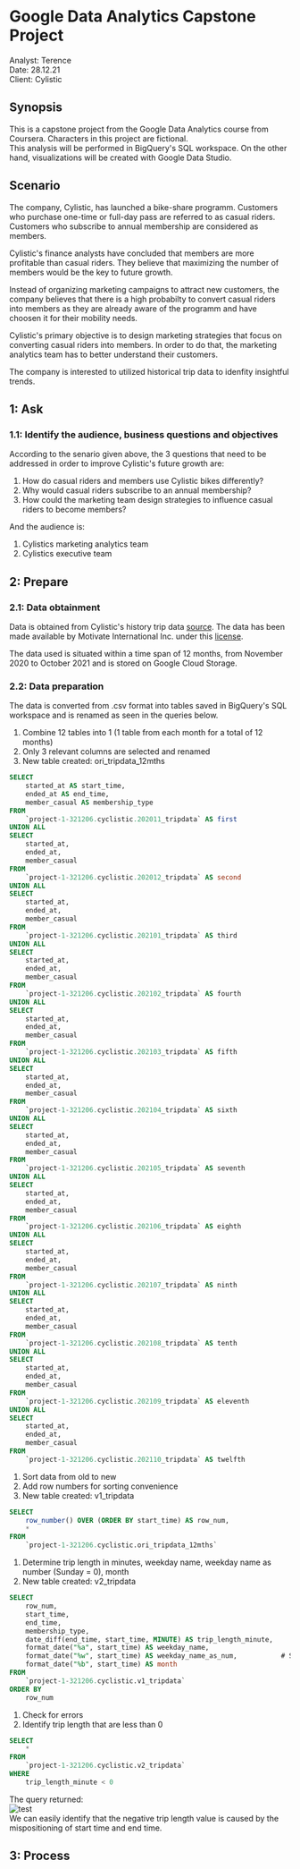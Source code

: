 <h1> Google Data Analytics Capstone Project </h1>  

Analyst: Terence  
Date: 28.12.21  
Client: Cylistic  


Synopsis
---
This is a capstone project from the Google Data Analytics course from Coursera. Characters in this project are fictional.  
This analysis will be performed in BigQuery's SQL workspace. On the other hand, visualizations will be created with Google Data Studio.

Scenario
---
The company, Cylistic, has launched a bike-share programm. Customers who purchase one-time or full-day pass are referred to as casual riders. Customers who subscribe to annual membership are considered as members.  

Cylistic's finance analysts have concluded that members are more profitable than casual riders. They believe that maximizing the number of members would be the key to future growth.

Instead of organizing marketing campaigns to attract new customers, the company believes that there is a high probabilty to convert casual riders into members as they are already aware of the programm and have choosen it for their mobility needs.

Cylistic's primary objective is to design marketing strategies that focus on converting casual riders into members. In order to do that, the marketing analytics team has to better understand their customers.

The company is interested to utilized historical trip data to idenfity insightful trends.  

1: Ask
---  
<h3> 1.1: Identify the audience, business questions and objectives </h3>

According to the senario given above, the 3 questions that need to be addressed in order to improve Cylistic's future growth are:

1. How do casual riders and members use Cylistic bikes differently?
2. Why would casual riders subscribe to an annual membership?
3. How could the marketing team design strategies to influence casual riders to become members?

And the audience is:
1. Cylistics marketing analytics team
2. Cylistics executive team

2: Prepare
---
<h3> 2.1: Data obtainment </h3>

Data is obtained from Cylistic's history trip data [source](https://divvy-tripdata.s3.amazonaws.com/index.html). The data has been made available by Motivate International Inc. under this [license](https://www.divvybikes.com/data-license-agreement).  

The data used is situated within a time span of 12 months, from November 2020 to October 2021 and is stored on Google Cloud Storage.

<h3> 2.2: Data preparation </h3>

The data is converted from .csv format into tables saved in BigQuery's SQL workspace and is renamed as seen in the queries below.

1. Combine 12 tables into 1 (1 table from each month for a total of 12 months)
2. Only 3 relevant columns are selected and renamed
3. New table created: ori_tripdata_12mths

~~~~sql
SELECT 
    started_at AS start_time, 
    ended_at AS end_time,
    member_casual AS membership_type
FROM 
    `project-1-321206.cyclistic.202011_tripdata` AS first
UNION ALL
SELECT 
    started_at,
    ended_at,
    member_casual
FROM 
    `project-1-321206.cyclistic.202012_tripdata` AS second
UNION ALL
SELECT 
    started_at,
    ended_at,
    member_casual
FROM 
    `project-1-321206.cyclistic.202101_tripdata` AS third
UNION ALL
SELECT 
    started_at,
    ended_at,
    member_casual
FROM 
    `project-1-321206.cyclistic.202102_tripdata` AS fourth
UNION ALL
SELECT 
    started_at,
    ended_at,
    member_casual
FROM 
    `project-1-321206.cyclistic.202103_tripdata` AS fifth
UNION ALL
SELECT 
    started_at,
    ended_at,
    member_casual
FROM 
    `project-1-321206.cyclistic.202104_tripdata` AS sixth
UNION ALL 
SELECT 
    started_at,
    ended_at,
    member_casual
FROM 
    `project-1-321206.cyclistic.202105_tripdata` AS seventh
UNION ALL
SELECT 
    started_at,
    ended_at,
    member_casual
FROM 
    `project-1-321206.cyclistic.202106_tripdata` AS eighth
UNION ALL
SELECT 
    started_at,
    ended_at,
    member_casual
FROM 
    `project-1-321206.cyclistic.202107_tripdata` AS ninth 
UNION ALL
SELECT 
    started_at,
    ended_at,
    member_casual
FROM 
    `project-1-321206.cyclistic.202108_tripdata` AS tenth
UNION ALL
SELECT 
    started_at,
    ended_at,
    member_casual
FROM 
    `project-1-321206.cyclistic.202109_tripdata` AS eleventh
UNION ALL
SELECT 
    started_at,
    ended_at,
    member_casual
FROM 
    `project-1-321206.cyclistic.202110_tripdata` AS twelfth
~~~~

1. Sort data from old to new
2. Add row numbers for sorting convenience
3. New table created: v1_tripdata

~~~~sql
SELECT 
    row_number() OVER (ORDER BY start_time) AS row_num,
    *
FROM 
    `project-1-321206.cyclistic.ori_tripdata_12mths`
~~~~

1. Determine trip length in minutes, weekday name, weekday name as number (Sunday = 0), month  
2. New table created: v2_tripdata

~~~~sql
SELECT 
    row_num,
    start_time,
    end_time,
    membership_type,
    date_diff(end_time, start_time, MINUTE) AS trip_length_minute,
    format_date("%a", start_time) AS weekday_name,
    format_date("%w", start_time) AS weekday_name_as_num,           # Sunday = 0
    format_date("%b", start_time) AS month
FROM 
    `project-1-321206.cyclistic.v1_tripdata`
ORDER BY 
    row_num
~~~~

1. Check for errors
2. Identify trip length that are less than 0

~~~~sql
SELECT 
    *
FROM 
    `project-1-321206.cyclistic.v2_tripdata`
WHERE 
    trip_length_minute < 0          
~~~~

The query returned:  
![test](https://i.postimg.cc/j5CftgzP/cylistic-1.png)  
We can easily identify that the negative trip length value is caused by the mispositioning of start time and end time. 


3: Process
---
